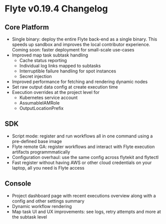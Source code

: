 # Flyte v0.19.4 Changelog

## Core Platform
- Single binary: deploy the entire Flyte back-end as a single binary. This speeds up sandbox and improves the local contributor experience. Coming soon: faster deployment for small-scale use-cases
- Improved map task subtask handling
    - Cache status reporting
    - Individual log links mapped to subtasks
    - Interruptible failure handling for spot instances
    - Secret injection
- Improved performance for fetching and rendering dynamic nodes
- Set raw output data config at create execution time
- Execution overrides at the project level for
    - Kubernetes service account
    - AssumableIAMRole
    - OutputLocationPrefix


## SDK
- Script mode: register and run workflows all in one command using a pre-defined base image
- Flyte remote GA: register workflows and interact with Flyte execution artifacts programmmatically
- Configuration overhaul: use the same config across flytekit and flytectl
- Fast register without having AWS or other cloud credentials on your laptop, all you need is Flyte access

## Console
- Project dashboard page with recent executions overview along with a config and other settings summary
- Dynamic workflow rendering
- Map task UI and UX improvements: see logs, retry attempts and more at the subtask level


